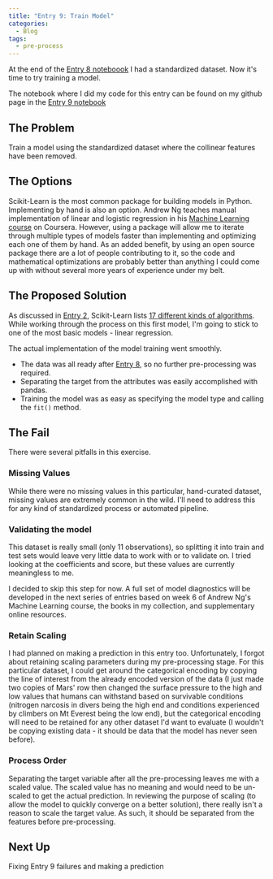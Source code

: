 ```yaml
---
title: "Entry 9: Train Model"
categories:
  - Blog
tags:
  - pre-process
---
```


At the end of the [Entry 8 noteboook](https://github.com/julielinx/datascience_diaries/blob/master/01_ml_process/08_nb_center_scale.ipynb) I had a standardized dataset. Now it's time to try training a model.

The notebook where I did my code for this entry can be found on my github page in the [Entry 9 notebook](https://github.com/julielinx/datascience_diaries/blob/master/01_ml_process/09a_nb_train_model.ipynb)

## The Problem

Train a model using the standardized dataset where the collinear features have been removed.

## The Options

Scikit-Learn is the most common package for building models in Python. Implementing by hand is also an option. Andrew Ng teaches manual implementation of linear and logistic regression in his [Machine Learning course](https://www.coursera.org/learn/machine-learning/) on Coursera. However, using a package will allow me to iterate through multiple types of models faster than implementing and optimizing each one of them by hand. As an added benefit, by using an open source package there are a lot of people contributing to it, so the code and mathematical optimizations are probably better than anything I could come up with without several more years of experience under my belt.

## The Proposed Solution

As discussed in [Entry 2](https://julielinx.github.io/blog/define_process/), Scikit-Learn lists [17 different kinds of algorithms](https://scikit-learn.org/stable/supervised_learning.html). While working through the process on this first model, I'm going to stick to one of the most basic models - linear regression.

The actual implementation of the model training went smoothly.
- The data was all ready after [Entry 8](https://julielinx.github.io/blog/center_scale_and_latex/), so no further pre-processing was required.
- Separating the target from the attributes was easily accomplished with pandas.
- Training the model was as easy as specifying the model type and calling the `fit()` method.

## The Fail

There were several pitfalls in this exercise.

### Missing Values

While there were no missing values in this particular, hand-curated dataset, missing values are extremely common in the wild. I'll need to address this for any kind of standardized process or automated pipeline.

### Validating the model

This dataset is really small (only 11 observations), so splitting it into train and test sets would leave very little data to work with or to validate on.  I tried looking at the coefficients and score, but these values are currently meaningless to me.

I decided to skip this step for now. A full set of model diagnostics will be developed in the next series of entries based on week 6 of Andrew Ng's Machine Learning course, the books in my collection, and supplementary online resources.

### Retain Scaling

I had planned on making a prediction in this entry too. Unfortunately, I forgot about retaining scaling parameters during my pre-processing stage. For this particular dataset, I could get around the categorical encoding by copying the line of interest from the already encoded version of the data (I just made two copies of Mars' row then changed the surface pressure to the high and low values that humans can withstand based on survivable conditions (nitrogen narcosis in divers being the high end and conditions experienced by climbers on Mt Everest being the low end), but the categorical encoding will need to be retained for any other dataset I'd want to evaluate (I wouldn't be copying existing data - it should be data that the model has never seen before).

### Process Order

Separating the target variable after all the pre-processing leaves me with a scaled value. The scaled value has no meaning and would need to be un-scaled to get the actual prediction. In reviewing the purpose of scaling (to allow the model to quickly converge on a better solution), there really isn't a reason to scale the target value. As such, it should be separated from the features before pre-processing.

## Next Up

Fixing Entry 9 failures and making a prediction


